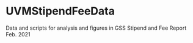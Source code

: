# UVMStipendFeeData
 Data and scripts for analysis and figures in GSS Stipend and Fee Report Feb. 2021
